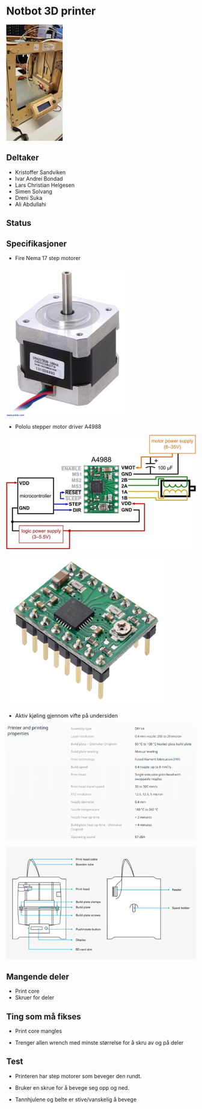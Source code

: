 # Notbot 3D printer
![notbot](notbot.jpg)


## Deltaker
- Kristoffer Sandviken
- Ivar Andrei Bondad
- Lars Christian Helgesen
- Simen Solvang
- Dreni Suka
- Ali Abdullahi

## Status

## Specifikasjoner
- Fire Nema 17 step motorer

![nema17](nema17.jpg)
- Pololu stepper motor driver A4988

![a4988diagram](a4988diagram.jpg)

![a4988](a4988.jpg)
- Aktiv kjøling gjennom vifte på undersiden


![printerproperties](printerproperties.png)

![hardwarecomponents](hardwarecomponents.png)
## Mangende deler
- Print core
- Skruer for deler
## Ting som må fikses
- Print core mangles

- Trenger allen wrench med minste størrelse for å skru av og på deler

## Test
- Printeren har step motorer som beveger den rundt.

- Bruker en skrue for å bevege seg opp og ned.


- Tannhjulene og belte er stive/vanskelig å bevege
